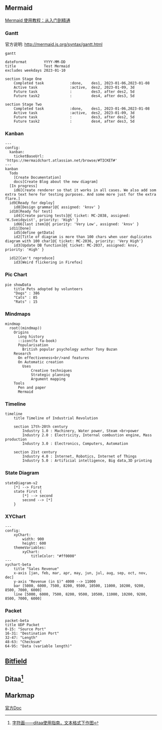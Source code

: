 ## Mermaid

[Mermaid 使用教程：从入门到精通](https://zhuanlan.zhihu.com/p/627356428)

### Gantt

官方说明: <http://mermaid.js.org/syntax/gantt.html>

```mermaid
gantt

dateFormat        YYYY-MM-DD
title             Test Mermaid
excludes weekdays 2023-01-10

section Stage One
    Completed task            :done,    des1, 2023-01-06,2023-01-08
    Active task               :active,  des2, 2023-01-09, 3d
    Future task               :         des3, after des2, 5d
    Future task2              :         des4, after des3, 5d

section Stage Two
    Completed task            :done,    des1, 2023-01-06,2023-01-08
    Active task               :active,  des2, 2023-01-09, 3d
    Future task               :         des3, after des2, 5d
    Future task2              :         des4, after des3, 5d
```

### Kanban

```mermaid
---
config:
  kanban:
    ticketBaseUrl: 'https://mermaidchart.atlassian.net/browse/#TICKET#'
---
kanban
  Todo
    [Create Documentation]
    docs[Create Blog about the new diagram]
  [In progress]
    id6[Create renderer so that it works in all cases. We also add som extra text here for testing purposes. And some more just for the extra flare.]
  id9[Ready for deploy]
    id8[Design grammar]@{ assigned: 'knsv' }
  id10[Ready for test]
    id4[Create parsing tests]@{ ticket: MC-2038, assigned: 'K.Sveidqvist', priority: 'High' }
    id66[last item]@{ priority: 'Very Low', assigned: 'knsv' }
  id11[Done]
    id5[define getData]
    id2[Title of diagram is more than 100 chars when user duplicates diagram with 100 char]@{ ticket: MC-2036, priority: 'Very High'}
    id3[Update DB function]@{ ticket: MC-2037, assigned: knsv, priority: 'High' }

  id12[Can't reproduce]
    id3[Weird flickering in Firefox]

```

### Pic Chart

```mermaid
pie showData
    title Pets adopted by volunteers
    "Dogs" : 386
    "Cats" : 85
    "Rats" : 15
```

### Mindmaps

```mermaid
mindmap
  root((mindmap))
    Origins
      Long history
      ::icon(fa fa-book)
      Popularisation
        British popular psychology author Tony Buzan
    Research
      On effectiveness<br/>and features
      On Automatic creation
        Uses
            Creative techniques
            Strategic planning
            Argument mapping
    Tools
      Pen and paper
      Mermaid
```

### Timeline

```mermaid
timeline
    title Timeline of Industrial Revolution

    section 17th-20th century
        Industry 1.0 : Machinery, Water power, Steam <br>power
        Industry 2.0 : Electricity, Internal combustion engine, Mass production
        Industry 3.0 : Electronics, Computers, Automation

    section 21st century
        Industry 4.0 : Internet, Robotics, Internet of Things
        Industry 5.0 : Artificial intelligence, Big data,3D printing
```

### State Diagram

```mermaid
stateDiagram-v2
    [*] --> First
    state First {
        [*] --> second
        second --> [*]
    }
```

### XYChart

```mermaid
---
config:
    xyChart:
        width: 900
        height: 600
    themeVariables:
        xyChart:
            titleColor: "#ff0000"
---
xychart-beta
    title "Sales Revenue"
    x-axis [jan, feb, mar, apr, may, jun, jul, aug, sep, oct, nov, dec]
    y-axis "Revenue (in $)" 4000 --> 11000
    bar [5000, 6000, 7500, 8200, 9500, 10500, 11000, 10200, 9200, 8500, 7000, 6000]
    line [5000, 6000, 7500, 8200, 9500, 10500, 11000, 10200, 9200, 8500, 7000, 6000]
```

### Packet

```mermaid
packet-beta
title UDP Packet
0-15: "Source Port"
16-31: "Destination Port"
32-47: "Length"
48-63: "Checksum"
64-95: "Data (variable length)"
```

## [Bitfield](https://github.com/wavedrom/bitfield)
## Ditaa[^1]

## Markmap

[官方Doc](https://markmap.js.org/docs/json-options)

[^1]:[字符画——ditaa使用指南，文本格式下作图](https://zhuanlan.zhihu.com/p/429506479?utm_id=0)
